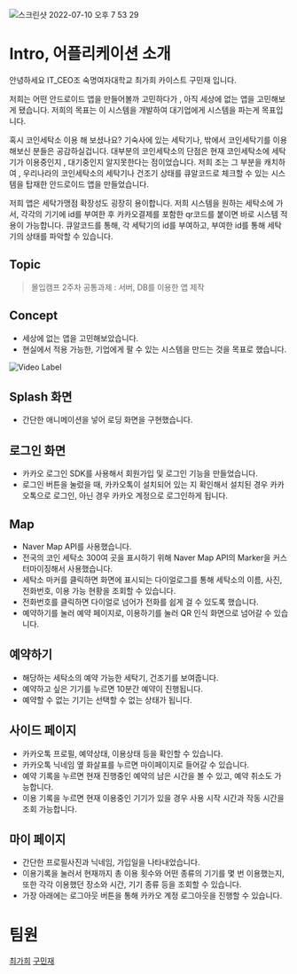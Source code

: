 ![스크린샷 2022-07-10 오후 7 53 29](https://user-images.githubusercontent.com/68109961/179046769-eee1da94-b55b-4e15-a9cb-46c0338f1766.png)

# Intro,  어플리케이션 소개 
안녕하세요 IT_CEO조 숙명여자대학교 최가희 카이스트 구민재 입니다.

저희는 어떤 안드로이드 앱을 만들어볼까 고민하다가 , 아직 세상에 없는 앱을 고민해보게 됐습니다. 
저희의 목표는 이 시스템을 개발하여 대기업에게 시스템을 파는게 목표입니다. 

혹시 코인세탁소 이용 해 보셨나요? 기숙사에 있는 세탁기나, 밖에서 코인세탁기를 이용해보신 분들은 공감하실겁니다.
대부분의 코인세탁소의 단점은 현재 코인세탁소에 세탁기가 이용중인지 , 대기중인지 알지못한다는 점이었습니다.
저희 조는 그 부분을 캐치하여 , 우리나라의 코인세탁소의 세탁기나 건조기 상태를 큐알코드로 체크할 수 있는 시스템을 탑재한 안드로이드 앱을 만들었습니다. 

저희 앱은 세탁가맹점 확장성도 굉장히 용이합니다. 저희 시스템을 원하는 세탁소에 가서, 각각의 기기에 id를 부여한 후 카카오결제를 포함한 qr코드를 붙이면 바로 시스템 적용이 가능합니다. 
큐알코드를 통해, 각 세탁기의 id를 부여하고, 부여한 id를 통해 세탁기의 상태를 파악할 수 있습니다.

## Topic
> 몰입캠프 2주차 공통과제 : 서버, DB를 이용한 앱 제작

## Concept
- 세상에 없는 앱을 고민해보았습니다.
- 현실에서 적용 가능한, 기업에게 팔 수 있는 시스템을 만드는 것을 목표로 했습니다.


 ![Video Label](http://img.youtube.com/vi/z7II2r4DytY/0.jpg)

## Splash 화면
- 간단한 애니메이션을 넣어 로딩 화면을 구현했습니다.

## 로그인 화면
- 카카오 로그인 SDK를 사용해서 회원가입 및 로그인 기능을 만들었습니다.
- 로그인 버튼을 눌렀을 때, 카카오톡이 설치되어 있는 지 확인해서 설치된 경우 카카오톡으로 로그인, 아닌 경우 카카오 계정으로 로그인하게 됩니다.

## Map
- Naver Map API를 사용했습니다.
- 전국의 코인 세탁소 300여 곳을 표시하기 위해 Naver Map API의 Marker을 커스터마이징해서 사용했습니다.
- 세탁소 마커를 클릭하면 화면에 표시되는 다이얼로그를 통해 세탁소의 이름, 사진, 전화번호, 이용 가능 현황을 조회할 수 있습니다.
- 전화번호를 클릭하면 다이얼로 넘어가 전화를 쉽게 걸 수 있도록 했습니다.
- 예약하기를 눌러 예약 페이지로, 이용하기를 눌러 QR 인식 화면으로 넘어갈 수 있습니다.

## 예약하기
- 해당하는 세탁소의 예약 가능한 세탁기, 건조기를 보여줍니다.
- 예약하고 싶은 기기를 누르면 10분간 예약이 진행됩니다.
- 예약할 수 없는 기기는 선택할 수 없는 상태가 됩니다.

## 사이드 페이지
- 카카오톡 프로필, 예약상태, 이용상태 등을 확인할 수 있습니다.
- 카카오톡 닉네임 옆 화살표를 누르면 마이페이지로 들어갈 수 있습니다.
- 예약 기록을 누르면 현재 진행중인 예약의 남은 시간을 볼 수 있고, 예약 취소도 가능합니다.
- 이용 기록을 누르면 현재 이용중인 기기가 있을 경우 사용 시작 시간과 작동 시간을 조회 가능합니다.

## 마이 페이지
- 간단한 프로필사진과 닉네임, 가입일을 나타내었습니다.
- 이용기록을 눌러서 현재까지 총 이용 횟수와 어떤 종류의 기기를 몇 번 이용했는지, 또한 각각 이용했던 장소와 시간, 기기 종류 등을 조회할 수 있습니다.
- 가장 아래에는 로그아웃 버튼을 통해 카카오 계정 로그아웃을 진행할 수 있습니다.

# 팀원
[최가희](https://github.com/GaHee99)
[구민재](https://github.com/9mande)
